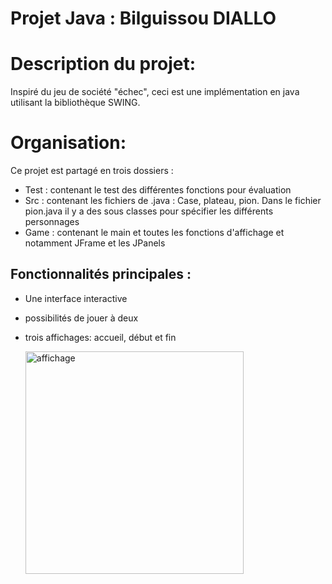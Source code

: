 # Projet Java : Bilguissou DIALLO

# Description du projet:
Inspiré du jeu de société "échec", ceci est une implémentation en java utilisant la bibliothèque SWING.
# Organisation: 
Ce projet est partagé en trois dossiers :
- Test : contenant le test des différentes fonctions pour évaluation
- Src : contenant les fichiers de .java : Case, plateau, pion. Dans le fichier pion.java il y a des sous classes pour spécifier les différents personnages
- Game : contenant le main et toutes les fonctions d'affichage et notamment JFrame et les JPanels

## Fonctionnalités principales :
- Une interface interactive
- possibilités de jouer à deux
- trois affichages: accueil, début et fin

  
  <img width="349" height="356" alt="affichage" src="https://github.com/user-attachments/assets/d9f6a947-a9cf-4ddf-a272-9384b804cd75" />


